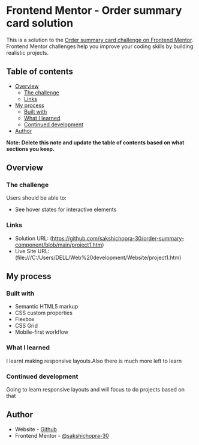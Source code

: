 
# Frontend Mentor - Order summary card solution

This is a solution to the [Order summary card challenge on Frontend Mentor](https://www.frontendmentor.io/challenges/order-summary-component-QlPmajDUj). Frontend Mentor challenges help you improve your coding skills by building realistic projects. 

## Table of contents

- [Overview](#overview)
  - [The challenge](#the-challenge)
  - [Links](#links)
- [My process](#my-process)
  - [Built with](#built-with)
  - [What I learned](#what-i-learned)
  - [Continued development](#continued-development)
- [Author](#author)

**Note: Delete this note and update the table of contents based on what sections you keep.**

## Overview

### The challenge

Users should be able to:

- See hover states for interactive elements

### Links

- Solution URL: (https://github.com/sakshichopra-30/order-summary-component/blob/main/project1.htm)
- Live Site URL: (file:///C:/Users/DELL/Web%20development/Website/project1.htm)

## My process

### Built with

- Semantic HTML5 markup
- CSS custom properties
- Flexbox
- CSS Grid
- Mobile-first workflow

### What I learned
I learnt making responsive layouts.Also there is much more left to learn

### Continued development

Going to learn responsive layouts and will focus to do projects based on that

## Author

- Website - [Github](https://github.com/sakshichopra-30)
- Frontend Mentor - [@sakshichopra-30](https://www.frontendmentor.io/profile/sakshichopra-30)
